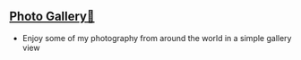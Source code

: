## [Photo Gallery📸](/photos)
* Enjoy some of my photography from around the world in a simple gallery view